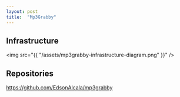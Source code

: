 ```yaml
---
layout: post
title:  "Mp3Grabby"
---
```


## Infrastructure

<img src="{{ "/assets/mp3grabby-infrastructure-diagram.png" }}" />

## Repositories

<a href="https://github.com/EdsonAlcala/mp3grabby">https://github.com/EdsonAlcala/mp3grabby</a>

